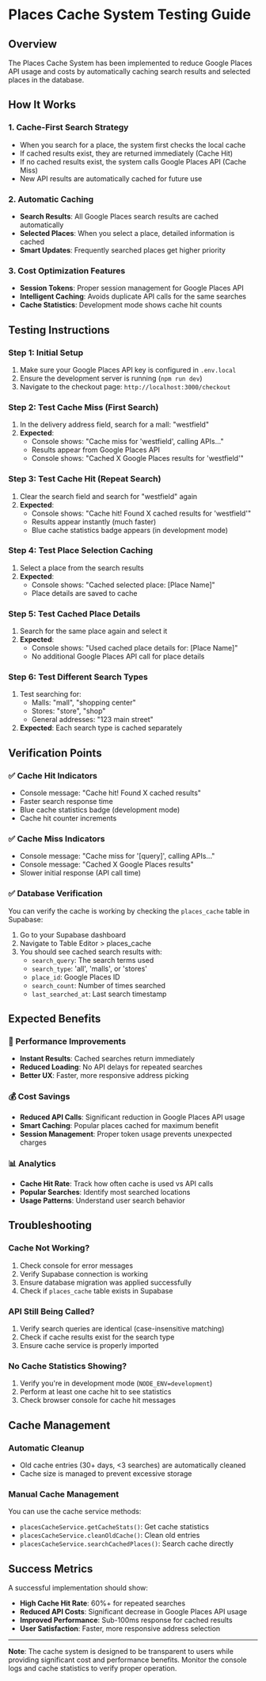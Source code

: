 # Places Cache System Testing Guide

## Overview
The Places Cache System has been implemented to reduce Google Places API usage and costs by automatically caching search results and selected places in the database.

## How It Works

### 1. **Cache-First Search Strategy**
- When you search for a place, the system first checks the local cache
- If cached results exist, they are returned immediately (Cache Hit)
- If no cached results exist, the system calls Google Places API (Cache Miss)
- New API results are automatically cached for future use

### 2. **Automatic Caching**
- **Search Results**: All Google Places search results are cached automatically
- **Selected Places**: When you select a place, detailed information is cached
- **Smart Updates**: Frequently searched places get higher priority

### 3. **Cost Optimization Features**
- **Session Tokens**: Proper session management for Google Places API
- **Intelligent Caching**: Avoids duplicate API calls for the same searches
- **Cache Statistics**: Development mode shows cache hit counts

## Testing Instructions

### Step 1: Initial Setup
1. Make sure your Google Places API key is configured in `.env.local`
2. Ensure the development server is running (`npm run dev`)
3. Navigate to the checkout page: `http://localhost:3000/checkout`

### Step 2: Test Cache Miss (First Search)
1. In the delivery address field, search for a mall: "westfield"
2. **Expected**: 
   - Console shows: "Cache miss for 'westfield', calling APIs..."
   - Results appear from Google Places API
   - Console shows: "Cached X Google Places results for 'westfield'"

### Step 3: Test Cache Hit (Repeat Search)
1. Clear the search field and search for "westfield" again
2. **Expected**:
   - Console shows: "Cache hit! Found X cached results for 'westfield'"
   - Results appear instantly (much faster)
   - Blue cache statistics badge appears (in development mode)

### Step 4: Test Place Selection Caching
1. Select a place from the search results
2. **Expected**:
   - Console shows: "Cached selected place: [Place Name]"
   - Place details are saved to cache

### Step 5: Test Cached Place Details
1. Search for the same place again and select it
2. **Expected**:
   - Console shows: "Used cached place details for: [Place Name]"
   - No additional Google Places API call for place details

### Step 6: Test Different Search Types
1. Test searching for:
   - Malls: "mall", "shopping center"
   - Stores: "store", "shop"
   - General addresses: "123 main street"
2. **Expected**: Each search type is cached separately

## Verification Points

### ✅ Cache Hit Indicators
- Console message: "Cache hit! Found X cached results"
- Faster search response time
- Blue cache statistics badge (development mode)
- Cache hit counter increments

### ✅ Cache Miss Indicators  
- Console message: "Cache miss for '[query]', calling APIs..."
- Console message: "Cached X Google Places results"
- Slower initial response (API call time)

### ✅ Database Verification
You can verify the cache is working by checking the `places_cache` table in Supabase:
1. Go to your Supabase dashboard
2. Navigate to Table Editor > places_cache
3. You should see cached search results with:
   - `search_query`: The search terms used
   - `search_type`: 'all', 'malls', or 'stores'
   - `place_id`: Google Places ID
   - `search_count`: Number of times searched
   - `last_searched_at`: Last search timestamp

## Expected Benefits

### 🚀 Performance Improvements
- **Instant Results**: Cached searches return immediately
- **Reduced Loading**: No API delays for repeated searches
- **Better UX**: Faster, more responsive address picking

### 💰 Cost Savings
- **Reduced API Calls**: Significant reduction in Google Places API usage
- **Smart Caching**: Popular places cached for maximum benefit
- **Session Management**: Proper token usage prevents unexpected charges

### 📊 Analytics
- **Cache Hit Rate**: Track how often cache is used vs API calls
- **Popular Searches**: Identify most searched locations
- **Usage Patterns**: Understand user search behavior

## Troubleshooting

### Cache Not Working?
1. Check console for error messages
2. Verify Supabase connection is working
3. Ensure database migration was applied successfully
4. Check if `places_cache` table exists in Supabase

### API Still Being Called?
1. Verify search queries are identical (case-insensitive matching)
2. Check if cache results exist for the search type
3. Ensure cache service is properly imported

### No Cache Statistics Showing?
1. Verify you're in development mode (`NODE_ENV=development`)
2. Perform at least one cache hit to see statistics
3. Check browser console for cache hit messages

## Cache Management

### Automatic Cleanup
- Old cache entries (30+ days, <3 searches) are automatically cleaned
- Cache size is managed to prevent excessive storage

### Manual Cache Management
You can use the cache service methods:
- `placesCacheService.getCacheStats()`: Get cache statistics
- `placesCacheService.cleanOldCache()`: Clean old entries
- `placesCacheService.searchCachedPlaces()`: Search cache directly

## Success Metrics

A successful implementation should show:
- **High Cache Hit Rate**: 60%+ for repeated searches
- **Reduced API Costs**: Significant decrease in Google Places API usage
- **Improved Performance**: Sub-100ms response for cached results
- **User Satisfaction**: Faster, more responsive address selection

---

**Note**: The cache system is designed to be transparent to users while providing significant cost and performance benefits. Monitor the console logs and cache statistics to verify proper operation.